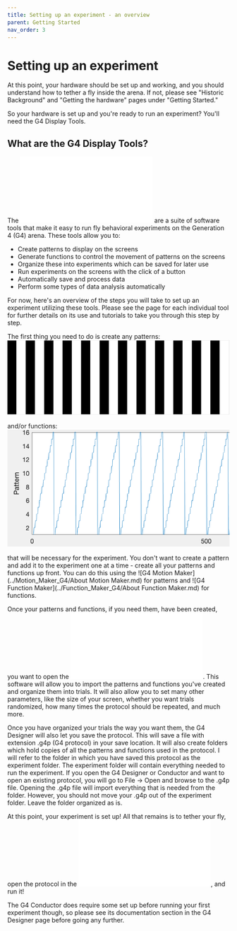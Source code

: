 ```yaml
---
title: Setting up an experiment - an overview
parent: Getting Started
nav_order: 3
---
```


# Setting up an experiment

At this point, your hardware should be set up and working, and you should understand how to tether a fly inside the arena. If not, please see "Historic Background" and "Getting the hardware" pages under "Getting Started." 

So your hardware is set up and you're ready to run an experiment? You'll need the G4 Display Tools.

## What are the G4 Display Tools? 

The ![G4 Display tools](../README.md) are a suite of software tools that make it easy to run fly behavioral experiments on the Generation 4 (G4) arena. These tools allow you to: 

- Create patterns to display on the screens
- Generate functions to control the movement of patterns on the screens
- Organize these into experiments which can be saved for later use
- Run experiments on the screens with the click of a button
- Automatically save and process data
- Perform some types of data analysis automatically

For now, here's an overview of the steps you will take to set up an experiment utilizing these tools. Please see the page for each individual tool for further details on its use and tutorials to take you through this step by step. 

The first thing you need to do is create any patterns:
![pattern](assets/Pattern.png)

and/or functions:
![function](assets/function.png)

that will be necessary for the experiment. You don't want to create a pattern and add it to the experiment one at a time - create all your patterns and functions up front. You can do this using the ![G4 Motion Maker](../Motion_Maker_G4/About Motion Maker.md) for patterns and ![G4 Function Maker](../Function_Maker_G4/About Function Maker.md) for functions. 

Once your patterns and functions, if you need them, have been created, you want to open the ![G4 Protocol Designer](../G4_Protocol_Designer/User-Instructions.md). This software will allow you to import the patterns and functions you've created and organize them into trials. It will also allow you to set many other parameters, like the size of your screen, whether you want trials randomized, how many times the protocol should be repeated, and much  more. 

Once you have organized your trials the way you want them, the G4 Designer will also let you save the protocol. This will save a file with extension .g4p (G4 protocol) in your save location. It will also create folders which hold copies of all the patterns and functions used in the protocol. I will refer to the folder in which you have saved this protocol as the experiment folder. The experiment folder will contain everything needed to run the experiment. If you open the G4 Designer or Conductor and want to open an existing protocol, you will go to File -> Open and browse to the .g4p file. Opening the .g4p file will import everything that is needed from the folder. However, you should not move your .g4p out of the experiment folder. Leave the folder organized as is.

At this point, your experiment is set up! All that remains is to tether your fly, open the protocol in the ![G4 Conductor](../G4_Protocol_Desginer/User-Instructions.md), and run it!

The G4 Conductor does require some set up before running your first experiment though, so please see its documentation section in the G4 Designer page before going any further. 

